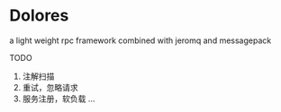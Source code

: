 Dolores
===

a light weight rpc framework combined with jeromq and messagepack



TODO
1. 注解扫描
2. 重试，忽略请求
3. 服务注册，软负载
...